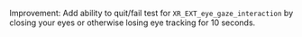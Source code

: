 Improvement: Add ability to quit/fail test for `XR_EXT_eye_gaze_interaction` by closing your eyes or otherwise losing eye tracking for 10 seconds.
